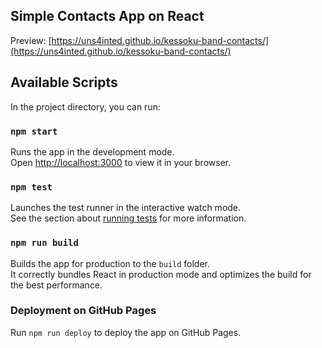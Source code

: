 ## Simple Contacts App on React
Preview: [https://uns4inted.github.io/kessoku-band-contacts/](https://uns4inted.github.io/kessoku-band-contacts/)
## Available Scripts

In the project directory, you can run:

### `npm start`

Runs the app in the development mode.\
Open [http://localhost:3000](http://localhost:3000) to view it in your browser.

### `npm test`

Launches the test runner in the interactive watch mode.\
See the section about [running tests](https://facebook.github.io/create-react-app/docs/running-tests) for more information.

### `npm run build`

Builds the app for production to the `build` folder.\
It correctly bundles React in production mode and optimizes the build for the best performance.

### Deployment on GitHub Pages

Run `npm run deploy` to deploy the app on GitHub Pages.